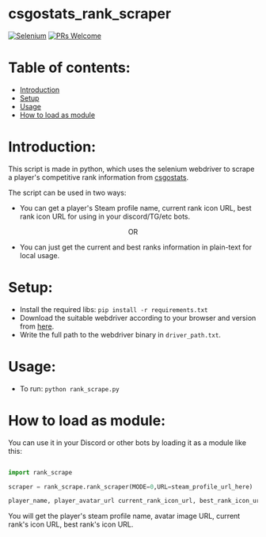 # csgostats_rank_scraper

[![Selenium](https://img.shields.io/badge/Selenium-43B02A?style=for-the-badge&logo=Selenium&logoColor=white)](https://github.com/alexandresanlim/Badges4-README.md-Profile#-frameworks--library-) [![PRs Welcome](https://img.shields.io/badge/PRs-welcome-brightgreen.svg?style=flat-square)](https://makeapullrequest.com)

# Table of contents:
  - [Introduction](#introduction)
  - [Setup](#setup)
  - [Usage](#usage)
  - [How to load as module](#how-to-load-as-module)

# Introduction:
This script is made in python, which uses the selenium webdriver to scrape a player's competitive rank information from [csgostats](https://csgostats.gg).

The script can be used in two ways:
  * You can get a player's Steam profile name, current rank icon URL, best rank icon URL for using in your discord/TG/etc bots.
<p align="center">OR</p>
  
  * You can just get the current and best ranks information in plain-text for local usage.
 
# Setup:
* Install the required libs: `pip install -r requirements.txt`
* Download the suitable webdriver according to your browser and version from [here](https://chromedriver.chromium.org/downloads).
* Write the full path to the webdriver binary in `driver_path.txt`.

# Usage:
* To run: `python rank_scrape.py`

# How to load as module:
You can use it in your Discord or other bots by loading it as a module like this:
```Python

import rank_scrape

scraper = rank_scrape.rank_scraper(MODE=0,URL=steam_profile_url_here)

player_name, player_avatar_url current_rank_icon_url, best_rank_icon_url = scraper.run()
```
You will get the player's steam profile name, avatar image URL, current rank's icon URL, best rank's icon URL.
